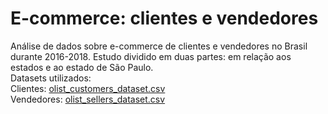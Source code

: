 # E-commerce: clientes e vendedores
Análise de dados sobre e-commerce de clientes e vendedores no Brasil durante 2016-2018. Estudo dividido em duas partes: em relação aos estados e ao estado de São Paulo. 
<br>
Datasets utilizados:
<br>
Clientes: [olist_customers_dataset.csv](https://github.com/FKENZOLS/E-commerce-clientes-e-vendedores/files/9202669/olist_customers_dataset.csv)
<br>
Vendedores: [olist_sellers_dataset.csv](https://github.com/FKENZOLS/E-commerce-clientes-e-vendedores/files/9202674/olist_sellers_dataset.csv)
